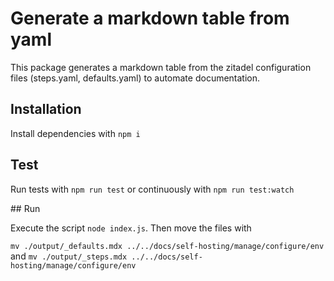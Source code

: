 # Generate a markdown table from yaml

This package generates a markdown table from the zitadel configuration files (steps.yaml, defaults.yaml) to automate documentation.

## Installation

Install dependencies with `npm i`

## Test

Run tests with `npm run test` or continuously with `npm run test:watch`

## Run

Execute the script `node index.js`. Then move the files with

`mv ./output/_defaults.mdx ../../docs/self-hosting/manage/configure/env` and `mv ./output/_steps.mdx ../../docs/self-hosting/manage/configure/env`